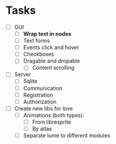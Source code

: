 # Tasks

- [ ] GUI
  - [ ] **Wrap text in nodes**
  - [ ] Text forms
  - [ ] Events click and hover
  - [ ] Checkboxes
  - [ ] Dragable and dropable
    - [ ] Content scrolling
- [ ] Server
  - [ ] Sqlite
  - [ ] Communication
  - [ ] Registration
  - [ ] Authorization
- [ ] Create new libs for love
  - [ ] Animations (both types):
    - [ ] From libresprite
    - [ ] By atlas
  - [ ] Separate lume to different modules
